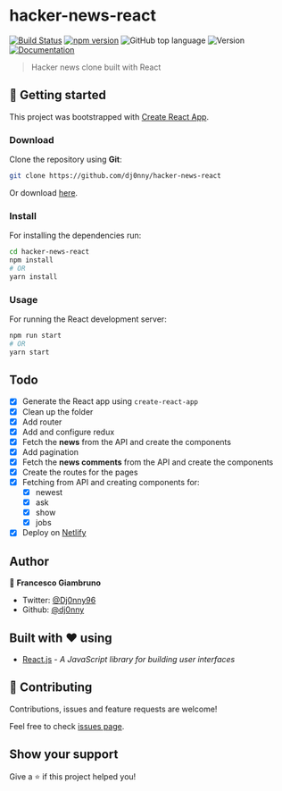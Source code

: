 # hacker-news-react

[![Build Status](https://travis-ci.org/dj0nny/hacker-news-react.svg?branch=develop)](https://travis-ci.org/dj0nny/hacker-news-react)
[![npm version](https://badge.fury.io/js/react.svg)](https://badge.fury.io/js/react)
![GitHub top language](https://img.shields.io/github/languages/top/dj0nny/hacker-news-react)
![Version](https://img.shields.io/badge/version-1.0.0-blue.svg?cacheSeconds=2592000)
[![Documentation](https://img.shields.io/badge/documentation-yes-brightgreen.svg)](https://github.com/dj0nny/hacker-news-react#readme)

> Hacker news clone built with React

## 🚀 Getting started

This project was bootstrapped with [Create React App](https://github.com/facebook/create-react-app).

### Download

Clone the repository using **Git**:
```bash
git clone https://github.com/dj0nny/hacker-news-react
```
Or download [here](https://github.com/dj0nny/hacker-news-react/archive/develop.zip).

### Install

For installing the dependencies run:

```sh
cd hacker-news-react
npm install
# OR
yarn install
```

### Usage

For running the React development server:

```sh
npm run start
# OR
yarn start
```

## Todo

- [x] Generate the React app using `create-react-app`
- [x] Clean up the folder
- [x] Add router
- [x] Add and configure redux
- [x] Fetch the **news** from the API and create the components
- [x] Add pagination
- [x] Fetch the **news comments** from the API and create the components
- [x] Create the routes for the pages
- [x] Fetching from API and creating components for:
  - [x] newest
  - [x] ask
  - [x] show
  - [x] jobs
- [x] Deploy on [Netlify](https://netlify.com)

## Author

👤 **Francesco Giambruno**

* Twitter: [@Dj0nny96](https://twitter.com/Dj0nny96)
* Github: [@dj0nny](https://github.com/dj0nny)

## Built with :heart: using
* [React.js](https://reactjs.org/) - _A JavaScript library for building user interfaces_

## 🤝 Contributing

Contributions, issues and feature requests are welcome!

Feel free to check [issues page](https://github.com/dj0nny/hacker-news-react/issues).

## Show your support

Give a ⭐️ if this project helped you!